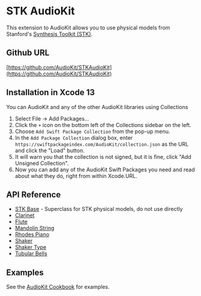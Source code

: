 # STK AudioKit

This extension to AudioKit allows you to use physical models from Stanford's [Synthesis Toolkit (STK)](https://ccrma.stanford.edu/software/stk/).

## Github URL

[https://github.com/AudioKit/STKAudioKit](https://github.com/AudioKit/STKAudioKit)

## Installation in Xcode 13

You can AudioKit and any of the other AudioKit libraries using Collections

1. Select File -> Add Packages...
2. Click the `+` icon on the bottom left of the Collections sidebar on the left.
3. Choose `Add Swift Package Collection` from the pop-up menu.
4. In the `Add Package Collection` dialog box, enter `https://swiftpackageindex.com/AudioKit/collection.json` as the URL and click the "Load" button.
5. It will warn you that the collection is not signed, but it is fine, click "Add Unsigned Collection".
6. Now you can add any of the AudioKit Swift Packages you need and read about what they do, right from within Xcode.URL. 

## API Reference

* [STK Base](https://github.com/AudioKit/STKAudioKit/wiki/STKBase) - Superclass for STK physical models, do not use directly
* [Clarinet](https://github.com/AudioKit/STKAudioKit/wiki/Clarinet)
* [Flute](https://github.com/AudioKit/STKAudioKit/wiki/Flute)
* [Mandolin String](https://github.com/AudioKit/STKAudioKit/wiki/MandolinString)
* [Rhodes Piano](https://github.com/AudioKit/STKAudioKit/wiki/RhodesPianoKey)
* [Shaker](https://github.com/AudioKit/STKAudioKit/wiki/Shaker)
* [Shaker Type](https://github.com/AudioKit/STKAudioKit/wiki/ShakerType)
* [Tubular Bells](https://github.com/AudioKit/STKAudioKit/wiki/TubularBells)

## Examples

See the [AudioKit Cookbook](https://github.com/AudioKit/Cookbook/) for examples.
